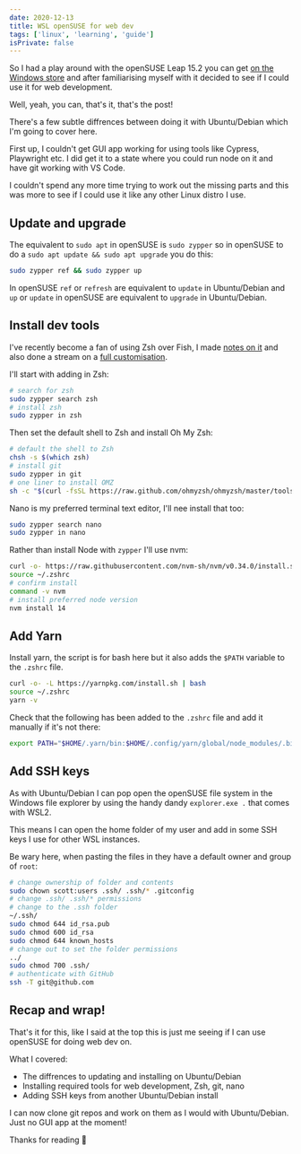 ```yaml
---
date: 2020-12-13
title: WSL openSUSE for web dev
tags: ['linux', 'learning', 'guide']
isPrivate: false
---
```


So I had a play around with the openSUSE Leap 15.2 you can get [on the
Windows store] and after familiarising myself with it decided to see
if I could use it for web development.

Well, yeah, you can, that's it, that's the post!

There's a few subtle diffrences between doing it with Ubuntu/Debian
which I'm going to cover here.

First up, I couldn't get GUI app working for using tools like Cypress,
Playwright etc. I did get it to a state where you could run node on it
and have git working with VS Code.

I couldn't spend any more time trying to work out the missing parts
and this was more to see if I could use it like any other Linux distro
I use.

## Update and upgrade

The equivalent to `sudo apt` in openSUSE is `sudo zypper` so in
openSUSE to do a `sudo apt update && sudo apt upgrade` you do this:

```bash
sudo zypper ref && sudo zypper up
```

In openSUSE `ref` or `refresh` are equivalent to `update` in
Ubuntu/Debian and `up` or `update` in openSUSE are equivalent to
`upgrade` in Ubuntu/Debian.

## Install dev tools

I've recently become a fan of using Zsh over Fish, I made [notes on
it] and also done a stream on a [full customisation].

I'll start with adding in Zsh:

```bash
# search for zsh
sudo zypper search zsh
# install zsh
sudo zypper in zsh
```

Then set the default shell to Zsh and install Oh My Zsh:

```bash
# default the shell to Zsh
chsh -s $(which zsh)
# install git
sudo zypper in git
# one liner to install OMZ
sh -c "$(curl -fsSL https://raw.github.com/ohmyzsh/ohmyzsh/master/tools/install.sh)"
```

Nano is my preferred terminal text editor, I'll nee install that too:

```bash
sudo zypper search nano
sudo zypper in nano
```

Rather than install Node with `zypper` I'll use nvm:

```bash
curl -o- https://raw.githubusercontent.com/nvm-sh/nvm/v0.34.0/install.sh | zsh
source ~/.zshrc
# confirm install
command -v nvm
# install preferred node version
nvm install 14
```

## Add Yarn

Install yarn, the script is for bash here but it also adds the `$PATH`
variable to the `.zshrc` file.

```bash
curl -o- -L https://yarnpkg.com/install.sh | bash
source ~/.zshrc
yarn -v
```

Check that the following has been added to the `.zshrc` file and add
it manually if it's not there:

```bash
export PATH="$HOME/.yarn/bin:$HOME/.config/yarn/global/node_modules/.bin:$PATH"
```

## Add SSH keys

As with Ubuntu/Debian I can pop open the openSUSE file system in the
Windows file explorer by using the handy dandy `explorer.exe .` that
comes with WSL2.

This means I can open the home folder of my user and add in some SSH
keys I use for other WSL instances.

Be wary here, when pasting the files in they have a default owner and
group of `root`:

```bash
# change ownership of folder and contents
sudo chown scott:users .ssh/ .ssh/* .gitconfig
# change .ssh/ .ssh/* permissions
# change to the .ssh folder
~/.ssh/
sudo chmod 644 id_rsa.pub
sudo chmod 600 id_rsa
sudo chmod 644 known_hosts
# change out to set the folder permissions
../
sudo chmod 700 .ssh/
# authenticate with GitHub
ssh -T git@github.com
```

## Recap and wrap!

That's it for this, like I said at the top this is just me seeing if I
can use openSUSE for doing web dev on.

What I covered:

- The diffrences to updating and installing on Ubuntu/Debian
- Installing required tools for web development, Zsh, git, nano
- Adding SSH keys from another Ubuntu/Debian install

I can now clone git repos and work on them as I would with
Ubuntu/Debian. Just no GUI app at the moment!

Thanks for reading 🙌

[install yarn]: https://www.osradar.com/install-yarn-opensuse-15-1/
[on the windows store]:
  https://www.microsoft.com/en-us/p/opensuse-leap-152/9mzd0n9z4m4h?activetab=pivot:overviewtabb
[notes on it]: https://scottspence.com/2020/12/08/zsh-and-oh-my-zsh/
[full customisation]: https://www.youtube.com/watch?v=4cp-GcZxB-g
